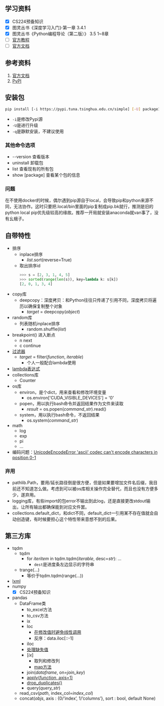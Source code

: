 ## 学习资料
- [x] CS224预备知识
- [x] 图灵丛书《深度学习入门》·第一章 3.4.1
- [x] 图灵丛书《Python编程导论（第二版）》 3.5  1~8章
- [ ] [官方教程](https://docs.python.org/zh-cn/3.7/tutorial/index.html)
- [ ] [官方文档](https://docs.python.org/zh-cn/3.7/)

## 参考资料
1. [官方文档](https://docs.python.org/zh-cn/3.7/)
2. [PyPI](https://pypi.org/)

## 安装包
```bash
pip install [-i https://pypi.tuna.tsinghua.edu.cn/simple] [-U] package1 [package2 ...]
```
* ```-i```是修改Pypi源
* ```-U```是进行升级
* ```-q```是静默安装，不建议使用
### 其他命令选项
* --version 查看版本
* uninstall 卸载包
* list 查看现有的所有包
* show [package] 查看某个包的信息
### 问题
在不使用docker的时候，偶尔遇到pip源自于local，会导致pip和python来源不同，无法协作。这时只要把.local/bin里面的pip复制成pip.bk就行，推测是旧的python local pip优先级较高的缘故。推荐一开局就安装anaconda就van事了，没有幺蛾子。

## 自带特性
* 排序
	* inplace排序
		* *list*.sort(reverse=True)
	* 取出排序id
        ```python
		>>> s = [2, 3, 1, 4, 5]
        >>> sorted(range(len(s)), key=lambda k: s[k])
        [2, 0, 1, 3, 4]
        ```
* copy库
	* deepcopy：深度拷贝：和Python往往只传递了引用不同，深度拷贝将遍历以确保复制整个对象
    	* *target* = deepcopy(*object*)
* random库
	* 列表随机inplace排序
    	* random.shuffle(*list*)
* breakpoint() 进入断点
	* n next
	* c continue
* [过滤器](https://www.runoob.com/python/python-func-filter.html)
	* *target* = filter(*function*, *iterable*)
		* 个人一般配合lambda使用
* [lambda表达式](https://www.cnblogs.com/wanpython/archive/2010/11/01/1865919.html)
* collections库
	* Counter
* os库
	* environ，是个dict，用来查看和修改环境变量
		* os.environ['CUDA_VISIBLE_DEVICES'] = '0'
	* popen，用以执行bash命令并返回结果作为文件来读取
		* *result* = os.popen(*command_str*).read()
	* system，用以执行bash命令，不返回结果
		* os.system(*command_str*)
* math
	* log
	* exp
	* pi
	* ...
* 编码问题：[UnicodeEncodeError 'ascii' codec can't encode characters in position 0-1](https://blog.csdn.net/AckClinkz/article/details/78538462)

### 弃用
* pathlib.Path，要用/延长路径倒是很方便，但是如果要增加文件名后缀，我目前还不知道怎么做。考虑到可以被os库相关操作完全替代，而且也没有方便多少，遂弃用。
* logging库，有些import的包error不输出到此log，还是直接更改stdout输出，让所有输出都确保能到对应文件罢。
* collections.default_dict，和dict不同，default_dict一引用某不存在值就会自动创造键，有时候要担心这个特性带来意想不到的后果。

## 第三方库
* tqdm
	* tqdm
		* for *iteritem* in tqdm.tqdm(*iterable*, desc=*str*): ...
			* ```dest```是进度条左边显示的字符串
	* trange(...)
		 * 等价于tqdm.tqdm(range(...))
* [lxml](https://www.jianshu.com/p/e084c2b2b66d)
* numpy
	- [x] CS224预备知识
* pandas
	* DataFrame类
		* to_excel方法
		* to_csv方法
		* ix
		* loc
			* [在修改值时避免线性调用](https://blog.csdn.net/qq_33711966/article/details/79902276)
			* 反序：data.iloc[::-1]
		* iloc
		* [处理缺失值](https://blog.csdn.net/sinat_29957455/article/details/79017363)
		* [*ix*]
			* 取列和修改列
			* [map方法](https://blog.csdn.net/li_0891/article/details/81020657)
		* join(*dataframe*, on=*join_key*)
		* [apply(*function*, axis=1)](https://stackoverflow.com/questions/13331698/how-to-apply-a-function-to-two-columns-of-pandas-dataframe)
		* [drop_duplicates()](https://stackoverflow.com/questions/13331698/how-to-apply-a-function-to-two-columns-of-pandas-dataframe)
		* query(*query_str*)
	* read_csv(*path*, index_col=*index_col*)
	* concat(*objs*, axis : {0/’index’, 1/’columns’}, sort : bool, default None)
